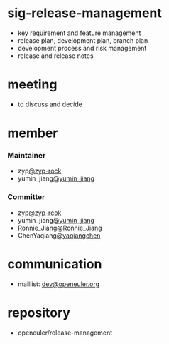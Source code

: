 # sig-release-management
- key requirement and feature management
- release plan, development plan, branch plan
- development process and risk management
- release and release notes

# meeting
- to discuss and decide

# member

### Maintainer
- zyp[@zyp-rock](https://gitee.com/zyp-rock)
- yumin_jiang[@yumin_jiang](https://gitee.com/yumin_jiang)

### Committer
- zyp[@zyp-rcok](https://gitee.com/zyp-rock)
- yumin_jiang[@yumin_jiang](https://gitee.com/yumin_jiang)
- Ronnie_Jiang[@Ronnie_Jiang](https://gitee.com/Ronnie_Jiang)
- ChenYaqiang[@yaqiangchen](https://gitee.com/yaqiangchen)

# communication
- maillist: <dev@openeuler.org>

# repository
- openeuler/release-management
